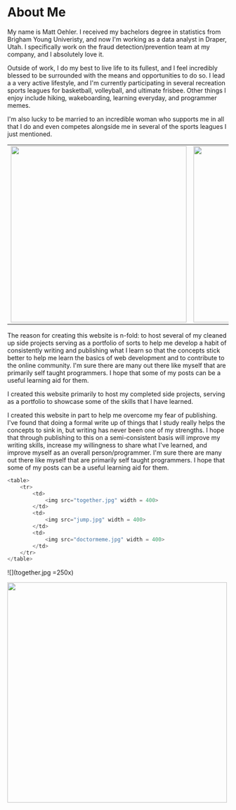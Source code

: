 # About Me

My name is Matt Oehler. I received my bachelors degree in statistics from Brigham Young Univeristy, and now I'm working as a data analyst in Draper, Utah. I specifically work on the fraud detection/prevention team at my company, and I absolutely love it. 

Outside of work, I do my best to live life to its fullest, and I feel incredibly blessed to be surrounded with the means and  opportunities to do so.
I lead a a very active lifestyle, and I'm currently participating in several recreation sports leagues for basketball, volleyball, and ultimate frisbee. Other things I enjoy include hiking, wakeboarding, learning everyday, and programmer memes.

I'm also lucky to be married to an incredible woman who supports me in all that I do and even competes alongside me in several of the sports leagues I just mentioned.

<table>
    <tr>
        <td>
            <img src="together.jpg" width = 400>
        </td>
        <td>
            <img src="jump.jpg" width = 400>
        </td>
        <td>
            <img src="doctormeme.jpg" width = 400>
        </td>
    </tr>
</table>

The reason for creating this website is n-fold: 
to host several of my cleaned up side projects serving as a portfolio of sorts
to help me develop a habit of consistently writing and publishing what I learn so that the concepts stick better
to help me learn the basics of web development
and to contribute to the online community. 
I'm sure there are many out there like myself that are primarily self taught programmers. I hope that some of my posts can be a useful learning aid for them.

I created this website primarily to host my completed side projects, serving as a portfolio to showcase some of the skills that I have learned.

I created this website in part to help me overcome my fear of publishing. I've found that doing a formal write up of things that I study really helps the concepts to sink in, but writing has never been one of my strengths. I hope that through publishing to this on a semi-consistent basis will improve my writing skills, increase my willingness to share what I've learned, and improve myself as an overall person/programmer. I'm sure there are many out there like myself that are primarily self taught programmers. I hope that some of my posts can be a useful learning aid for them.

```python
<table>
    <tr>
        <td>
            <img src="together.jpg" width = 400>
        </td>
        <td>
            <img src="jump.jpg" width = 400>
        </td>
        <td>
            <img src="doctormeme.jpg" width = 400>
        </td>
    </tr>
</table>
```

![](together.jpg =250x)

<img src="together.jpg" style="width:500px;">


